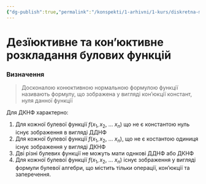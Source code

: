 ```yaml
---
{"dg-publish":true,"permalink":"/konspekti/1-arhivni/1-kurs/diskretna-matematika/dezyiyuktivne-ta-kon-yuktivne-rozkladannya-bulovih-funkcziyi/"}
---
```



# Дезїюктивне та кон’юктивне розкладання булових функцій
### Визначення
> Досконалою конюктивною нормальною формулою функції називають формулу, що зображена у вигляді кон’юкції констант, нуля данної функції
> 

Для ДКНФ характерно:

1. Для кожної булевої функції $f(x_1, x_2, \ ...\ x_n)$ що не є константою нуль існує зображення в  вигляді ДДНФ
2. Для кожної булевої функції $f(x_1, x_2, \ ...\ x_n)$, що не є костантою одиниця існує зображення у вигляді ДКНФ
3. Дві різні булевих функції не можуть мати однкові ДДНФ або ДКНФ
4. Для кожної булевої функції $f(x_1, x_2, \ ...\ x_n)$ існує зображення у вигляді формули булевої алгебри, що містить тільки операції, кон’юкції та заперечення.